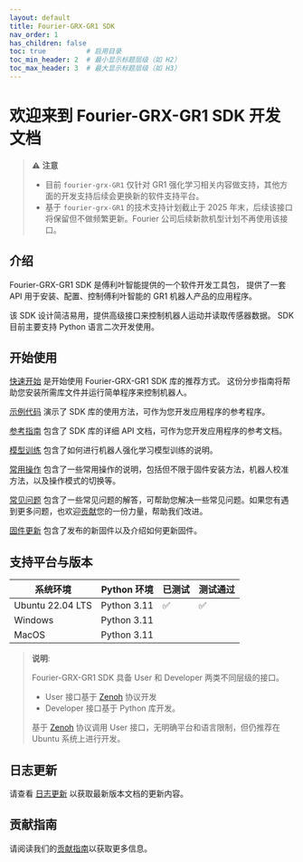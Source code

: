```yaml
---
layout: default
title: Fourier-GRX-GR1 SDK
nav_order: 1
has_children: false
toc: true          # 启用目录
toc_min_header: 2  # 最小显示标题层级（如 H2）
toc_max_header: 3  # 最大显示标题层级（如 H3）
---
```


# 欢迎来到 Fourier-GRX-GR1 SDK 开发文档

> ⚠️ **注意**
>
> - 目前 `fourier-grx-GR1` 仅针对 GR1 强化学习相关内容做支持，其他方面的开发支持后续会更换新的软件支持平台。
> - 基于 `fourier-grx-GR1` 的技术支持计划截止于 2025 年末，后续该接口将保留但不做频繁更新。Fourier 公司后续新款机型计划不再使用该接口。

## 介绍

Fourier-GRX-GR1 SDK 是傅利叶智能提供的一个软件开发工具包，
提供了一套 API 用于安装、配置、控制傅利叶智能的 GR1 机器人产品的应用程序。

该 SDK 设计简洁易用，提供高级接口来控制机器人运动并读取传感器数据。
SDK 目前主要支持 Python 语言二次开发使用。

## 开始使用

[快速开始](/docs/quickstart) 是开始使用 Fourier-GRX-GR1 SDK 库的推荐方式。
这份分步指南将帮助您安装所需库文件并运行简单程序来控制机器人。

[示例代码](/docs/examples) 演示了 SDK 库的使用方法，可作为您开发应用程序的参考程序。

[参考指南](/docs/reference) 包含了 SDK 库的详细 API 文档，可作为您开发应用程序的参考文档。

[模型训练](/docs/training) 包含了如何进行机器人强化学习模型训练的说明。

[常用操作](/docs/usage) 包含了一些常用操作的说明，包括但不限于固件安装方法，机器人校准方法，以及操作模式的切换等。

[常见问题](/docs/faq) 包含了一些常见问题的解答，可帮助您解决一些常见问题。如果您有遇到更多问题，也欢迎[贡献](/docs/contributing)您的一份力量，帮助我们改进。

[固件更新](/docs/update) 包含了发布的新固件以及介绍如何更新固件。

## 支持平台与版本

| 系统环境             | Python 环境   | 已测试 | 测试通过 |
|------------------|-------------|-----|------|
| Ubuntu 22.04 LTS | Python 3.11 | ✅   | ✅    |
| Windows          | Python 3.11 |     |      |
| MacOS            | Python 3.11 |     |      |

> **说明**:
>
> Fourier-GRX-GR1 SDK 具备 User 和 Developer 两类不同层级的接口。
> - User 接口基于 [Zenoh](https://zenoh.io) 协议开发
> - Developer 接口基于 Python 库开发。
>
> 基于 [Zenoh](https://zenoh.io) 协议调用 User 接口，无明确平台和语言限制，但仍推荐在 Ubuntu 系统上进行开发。

## 日志更新

请查看 [日志更新](/docs/changelog) 以获取最新版本文档的更新内容。

## 贡献指南

请阅读我们的[贡献指南](/docs/contributing)以获取更多信息。